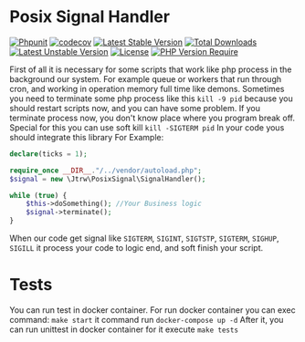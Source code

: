 # Posix Signal Handler

[![Phpunit](https://github.com/jtrw/posix-signal-handler/workflows/Phpunit/badge.svg)](https://github.com/jtrw/posix-signal-handler/actions)
[![codecov](https://codecov.io/gh/jtrw/posix-signal-handler/branch/master/graph/badge.svg?token=P4BT6K8IXF)](https://codecov.io/gh/jtrw/posix-signal-handler)
[![Latest Stable Version](http://poser.pugx.org/jtrw/posix-signal-handler/v)](https://packagist.org/packages/jtrw/posix-signal-handler)
[![Total Downloads](http://poser.pugx.org/jtrw/posix-signal-handler/downloads)](https://packagist.org/packages/jtrw/posix-signal-handler)
[![Latest Unstable Version](http://poser.pugx.org/jtrw/posix-signal-handler/v/unstable)](https://packagist.org/packages/jtrw/posix-signal-handler)
[![License](http://poser.pugx.org/jtrw/posix-signal-handler/license)](https://packagist.org/packages/jtrw/posix-signal-handler)
[![PHP Version Require](http://poser.pugx.org/jtrw/posix-signal-handler/require/php)](https://packagist.org/packages/jtrw/posix-signal-handler)

First of all it is necessary for some scripts that work like php process in the background our system.
For example queue or workers that run through cron, and working in operation memory full time like demons.
Sometimes you need to terminate some php process like this `kill -9 pid`
because you should restart scripts now, and you can have some problem.
If you terminate process now, you don't know place where you program break off.
Special for this you can use soft kill `kill -SIGTERM pid`
In your code yous should integrate this library
For Example:

```php
declare(ticks = 1);

require_once __DIR__."/../vendor/autoload.php";
$signal = new \Jtrw\PosixSignal\SignalHandler();

while (true) {
    $this->doSomething(); //Your Business logic
    $signal->terminate();
}
```

When our code get signal like `SIGTERM`, `SIGINT`, `SIGTSTP`, `SIGTERM`, `SIGHUP`, `SIGILL`
it process your code to logic end, and soft finish your script.

# Tests
You can run test in docker container. For run docker container you can exec command:
`make start` it command run `docker-compose up -d`
After it, you can run unittest in docker container for it execute `make tests`

